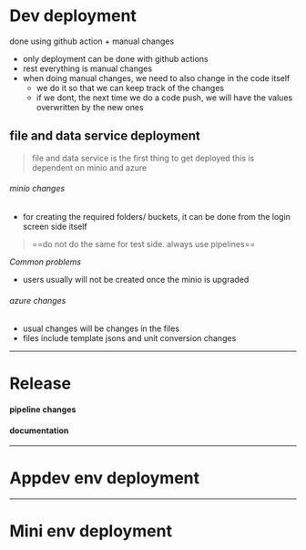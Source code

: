 
# Dev deployment
 done using github action + manual changes
 - only deployment can be done with github actions
 - rest everything is manual changes
 - when doing manual changes, we need to also change in the code itself
	 - we do it so that we can keep track of the changes
	 - if we dont, the next time we do a code push, we will have the values overwritten by the new ones
## file and data service deployment

> file and data service is the first thing to get deployed
> this is dependent on minio and azure
###### minio changes
- for creating the required folders/ buckets, it can be done from the login screen side itself
> ==do not do the same for test side. always use pipelines==

*Common problems*
- users usually will not be created once the minio is upgraded
###### azure changes
- usual changes will be changes in the files
- files include template jsons and unit conversion changes
---
# Release
#### pipeline changes
#### documentation
---
# Appdev env deployment
---
# Mini env deployment